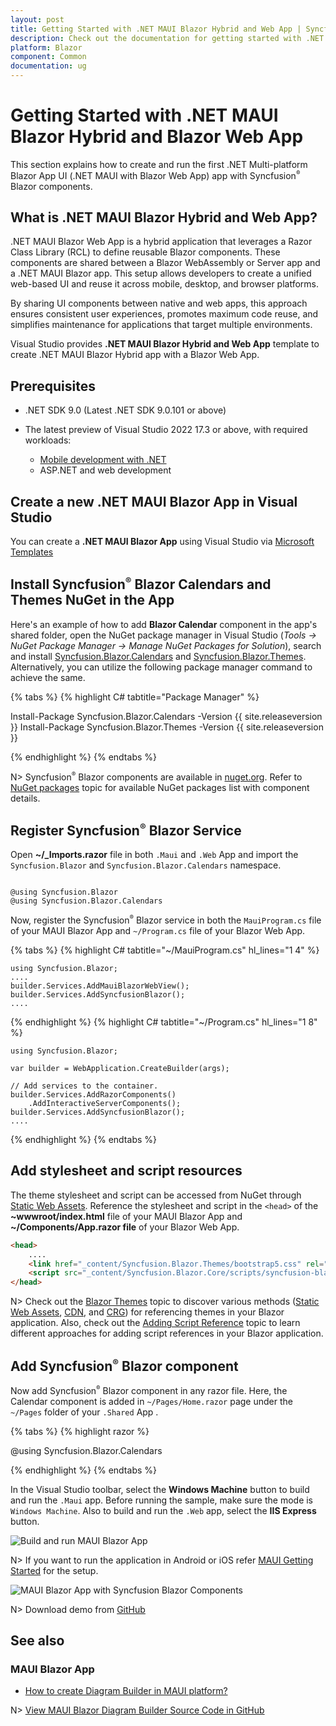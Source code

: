 ```yaml
---
layout: post
title: Getting Started with .NET MAUI Blazor Hybrid and Web App | Syncfusion
description: Check out the documentation for getting started with .NET MAUI Blazor Hybrid and Blazor Web App and Syncfusion Blazor Components in Visual Studio and much more.
platform: Blazor
component: Common
documentation: ug
---
```


# Getting Started with .NET MAUI Blazor Hybrid and Blazor Web App

This section explains how to create and run the first .NET Multi-platform Blazor App UI (.NET MAUI with Blazor Web App) app with Syncfusion<sup style="font-size:70%">&reg;</sup> Blazor components.


## What is .NET MAUI Blazor Hybrid and Web App?

.NET MAUI Blazor Web App is a hybrid application that leverages a Razor Class Library (RCL) to define reusable Blazor components. These components are shared between a Blazor WebAssembly or Server app and a .NET MAUI Blazor app. This setup allows developers to create a unified web-based UI and reuse it across mobile, desktop, and browser platforms.

By sharing UI components between native and web apps, this approach ensures consistent user experiences, promotes maximum code reuse, and simplifies maintenance for applications that target multiple environments.

Visual Studio provides **.NET MAUI Blazor Hybrid and Web App** template to create .NET MAUI Blazor Hybrid app with a Blazor Web App.

## Prerequisites

* .NET SDK 9.0 (Latest .NET SDK 9.0.101 or above)

* The latest preview of Visual Studio 2022 17.3 or above, with required workloads:
   * [Mobile development with .NET](https://learn.microsoft.com/en-us/dotnet/maui/get-started/installation?tabs=vswin)
   * ASP.NET and web development

## Create a new .NET MAUI Blazor App in Visual Studio

You can create a **.NET MAUI Blazor App** using Visual Studio via [Microsoft Templates](https://learn.microsoft.com/en-us/aspnet/core/blazor/hybrid/tutorials/maui-blazor-web-app?view=aspnetcore-9.0)

## Install Syncfusion<sup style="font-size:70%">&reg;</sup> Blazor Calendars and Themes NuGet in the App

Here's an example of how to add **Blazor Calendar** component in the app's shared folder, open the NuGet package manager in Visual Studio (*Tools → NuGet Package Manager → Manage NuGet Packages for Solution*), search and install [Syncfusion.Blazor.Calendars](https://www.nuget.org/packages/Syncfusion.Blazor.Calendars/) and [Syncfusion.Blazor.Themes](https://www.nuget.org/packages/Syncfusion.Blazor.Themes/). Alternatively, you can utilize the following package manager command to achieve the same.

{% tabs %}
{% highlight C# tabtitle="Package Manager" %}

Install-Package Syncfusion.Blazor.Calendars -Version {{ site.releaseversion }}
Install-Package Syncfusion.Blazor.Themes -Version {{ site.releaseversion }}

{% endhighlight %}
{% endtabs %}

N> Syncfusion<sup style="font-size:70%">&reg;</sup> Blazor components are available in [nuget.org](https://www.nuget.org/packages?q=syncfusion.blazor). Refer to [NuGet packages](https://blazor.syncfusion.com/documentation/nuget-packages) topic for available NuGet packages list with component details.

## Register Syncfusion<sup style="font-size:70%">&reg;</sup> Blazor Service

Open **~/_Imports.razor** file in both `.Maui` and `.Web` App and import the `Syncfusion.Blazor` and `Syncfusion.Blazor.Calendars` namespace.

```cshtml

@using Syncfusion.Blazor
@using Syncfusion.Blazor.Calendars

```

Now, register the Syncfusion<sup style="font-size:70%">&reg;</sup> Blazor service in both the `MauiProgram.cs` file of your MAUI Blazor App and `~/Program.cs` file of your Blazor Web App.

{% tabs %}
{% highlight C# tabtitle="~/MauiProgram.cs" hl_lines="1 4" %}

    using Syncfusion.Blazor;
    ....
    builder.Services.AddMauiBlazorWebView();
    builder.Services.AddSyncfusionBlazor();
    ....

{% endhighlight %}
{% highlight C# tabtitle="~/Program.cs" hl_lines="1 8" %}

    using Syncfusion.Blazor;
    
    var builder = WebApplication.CreateBuilder(args);

    // Add services to the container.
    builder.Services.AddRazorComponents()
        .AddInteractiveServerComponents();
    builder.Services.AddSyncfusionBlazor();
    ....

{% endhighlight %}
{% endtabs %}

## Add stylesheet and script resources

The theme stylesheet and script can be accessed from NuGet through [Static Web Assets](https://blazor.syncfusion.com/documentation/appearance/themes#static-web-assets). Reference the stylesheet and script in the `<head>` of the **~wwwroot/index.html** file of your MAUI Blazor App and **~/Components/App.razor file** of your Blazor Web App.

```html
<head>
    ....
    <link href="_content/Syncfusion.Blazor.Themes/bootstrap5.css" rel="stylesheet" />
    <script src="_content/Syncfusion.Blazor.Core/scripts/syncfusion-blazor.min.js" type="text/javascript"></script>
</head>
```
N> Check out the [Blazor Themes](https://blazor.syncfusion.com/documentation/appearance/themes) topic to discover various methods ([Static Web Assets](https://blazor.syncfusion.com/documentation/appearance/themes#static-web-assets), [CDN](https://blazor.syncfusion.com/documentation/appearance/themes#cdn-reference), and [CRG](https://blazor.syncfusion.com/documentation/common/custom-resource-generator)) for referencing themes in your Blazor application. Also, check out the [Adding Script Reference](https://blazor.syncfusion.com/documentation/common/adding-script-references) topic to learn different approaches for adding script references in your Blazor application.

## Add Syncfusion<sup style="font-size:70%">&reg;</sup> Blazor component

Now add Syncfusion<sup style="font-size:70%">&reg;</sup> Blazor component in any razor file. Here, the Calendar component is added in `~/Pages/Home.razor` page under the `~/Pages` folder of your `.Shared` App .

{% tabs %}
{% highlight razor %}

@using Syncfusion.Blazor.Calendars

<SfCalendar TValue="DateTime"></SfCalendar>

{% endhighlight %}
{% endtabs %}

In the Visual Studio toolbar, select the **Windows Machine** button to build and run the `.Maui` app.
Before running the sample, make sure the mode is `Windows Machine`. Also to build and run the `.Web` app, select the **IIS Express** button.

![Build and run MAUI Blazor App](images/maui/windows-machine-mode.png)

N> If you want to run the application in Android or iOS refer [MAUI Getting Started](https://learn.microsoft.com/en-us/aspnet/core/blazor/hybrid/tutorials/maui?view=aspnetcore-9.0#run-the-app-in-the-android-emulator) for the setup.

![MAUI Blazor App with Syncfusion Blazor Components](images/maui/maui-blazor-calendar.png)

N> Download demo from [GitHub](https://github.com/SyncfusionExamples/MAUI-Blazor-Hybrid-with-Blazor-Web-App-using-Syncfuion-Blazor-Components)

## See also

### MAUI Blazor App

* [How to create Diagram Builder in MAUI platform?](https://support.syncfusion.com/kb/article/11346/how-to-create-diagram-builder-in-maui-platform)

N> [View MAUI Blazor Diagram Builder Source Code in GitHub](https://github.com/syncfusion/blazor-showcase-diagram-builder/tree/master/MAUI)
